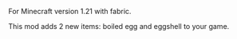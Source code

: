 For Minecraft version 1.21 with fabric.

This mod adds 2 new items: boiled egg and eggshell to your game.
